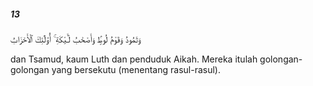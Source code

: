 ##### 13

<span class="ayah">وَثَمُودُ وَقَوْمُ لُوطٍۢ وَأَصْحَٰبُ لْـَٔيْكَةِ ۚ أُو۟لَٰٓئِكَ ٱلْأَحْزَابُ</span>

<span class="ayah_translation">dan Tsamud, kaum Luth dan penduduk Aikah. Mereka itulah golongan-golongan yang bersekutu (menentang rasul-rasul).</span>
